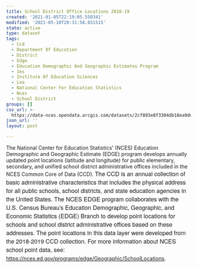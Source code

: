 ```yaml
---
title: School District Office Locations 2018-19
created: '2021-01-05T22:19:05.550341'
modified: '2021-05-10T20:31:58.031515'
state: active
type: dataset
tags:
  - Ccd
  - Department Of Education
  - District
  - Edge
  - Education Demographic And Geographic Estimates Program
  - Ies
  - Institute Of Education Sciences
  - Lea
  - National Center For Education Statistics
  - Nces
  - School District
groups: []
csv_url: >-
  https://data-nces.opendata.arcgis.com/datasets/2cf893e8f3304db18ea9dd239acc74a3_0.csv?outSR=%7B%22latestWkid%22%3A4269%2C%22wkid%22%3A4269%7D
json_url: ''
layout: post

---
```

The National Center for Education Statistics' (NCES) Education Demographic and Geographic Estimate (EDGE) program develops annually updated point locations (latitude and longitude) for public elementary, secondary, and unified school district administrative offices included in the NCES Common Core of Data (CCD). <span style='font-family:&quot;Avenir Next W01&quot;, &quot;Avenir Next W00&quot;, &quot;Avenir Next&quot;, Avenir, &quot;Helvetica Neue&quot;, sans-serif; font-size:16px;'>The CCD is an annual collection of basic administrative characteristics that includes the physical address for all public schools, school districts, and state education agencies in the United States. The NCES EDGE program collaborates with the U.S. Census Bureau’s Education Demographic, Geographic, and Economic Statistics (EDGE) Branch to develop point locations for schools and school district administrative offices based on these addresses. The point locations in this data layer were developed from the 2018-2019 CCD collection. For more information about NCES school point data, see: </span><a href='https://nces.ed.gov/programs/edge/Geographic/SchoolLocations' rel='nofollow ugc' style='color:rgb(0, 121, 193); text-decoration-line:none; font-family:&quot;Avenir Next W01&quot;, &quot;Avenir Next W00&quot;, &quot;Avenir Next&quot;, Avenir, &quot;Helvetica Neue&quot;, sans-serif; font-size:16px;'>https://nces.ed.gov/programs/edge/Geographic/SchoolLocations</a><span style='font-family:&quot;Avenir Next W01&quot;, &quot;Avenir Next W00&quot;, &quot;Avenir Next&quot;, Avenir, &quot;Helvetica Neue&quot;, sans-serif; font-size:16px;'>.</span>
